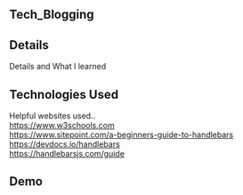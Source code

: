 ## Tech_Blogging

## Details
Details and What I learned

## Technologies Used<br>

Helpful websites used..<br>
https://www.w3schools.com<br>
https://www.sitepoint.com/a-beginners-guide-to-handlebars<br>
https://devdocs.io/handlebars<br>
https://handlebarsjs.com/guide


## Demo<br>



